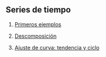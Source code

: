 ## Series de tiempo

1. [Primeros ejemplos](SE1.html)

2. [Descomposición](ST2.html)

2. [Ajuste de curva: tendencia y ciclo](ST3.html)
